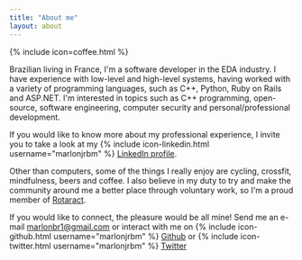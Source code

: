 ```yaml
---
title: "About me"
layout: about
---
```


{% include icon=coffee.html %}

Brazilian living in France, I'm a software developer in the EDA industry. I have experience with low-level and high-level systems, having worked with a variety of programming languages, such as C++, Python, Ruby on Rails and ASP.NET. I'm interested in topics such as C++ programming, open-source, software engineering, computer security and personal/professional development.

If you would like to know more about my professional experience, I invite you to take a look at my {% include icon-linkedin.html username="marlonjrbm" %} [LinkedIn profile](https://www.linkedin.com/in/marlonjrbm/).

Other than computers, some of the things I really enjoy are cycling, crossfit, mindfulness, beers and coffee. I also believe in my duty to try and make the community around me a better place through voluntary work, so I'm a proud member of [Rotaract](https://www.rotary.org/en/get-involved/rotaract-clubs).

If you would like to connect, the pleasure would be all mine! Send me an e-mail <marlonbr1@gmail.com> or interact with me on {% include icon-github.html username="marlonjrbm" %} [Github](https://github.com/MarlonJrBM/) or {% include icon-twitter.html username="marlonjrbm" %} [Twitter](https://twitter.com/MarlonJrBM)
